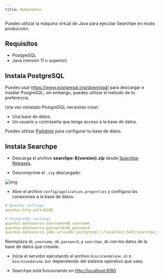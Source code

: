 ```yaml
---
title: Kubernetes
---
```


Puedes utilizar la máquina virtual de Java para ejecutar Searchpe en modo producción.

## Requisitos

- PostgreSQL
- Java (versión 11 o superior)

## Instala PostgreSQL

Puedes usar https://www.postgresql.org/download/ para descargar e instalar PosgreSQL; sin embargo, puedes utilizar el método de tu preferencia.

Una vez instalado PostgreSQL necesitas crear:

- Una base de datos.
- Un usuario y contraseña que tenga acceso a la base de datos.

Puedes utilizar [PgAdmin](https://www.pgadmin.org/download/) para configurar tu base de datos.

## Instala Searchpe

- Descarga el archivo **searchpe-${version}.zip** desde [Searchpe Releases](https://github.com/project-openubl/searchpe/releases).

- Descomprime el `.zip` descargado:

![img](/img/searchpe/distribution-folder-tree.png "Distribution folder tree")

- Abre el archivo `config/application.properties` y configura las conexiones a la base de datos:

```yaml
# Quarkus settings
quarkus.http.port=8180

# PostgreSQL settings
quarkus.datasource.username=db_username
quarkus.datasource.password=db_password
quarkus.datasource.jdbc.url=jdbc:postgresql://localhost:5432/searchpe_db
```

Reemplaza `db_username`, `db_password`, y `searchpe_db` con los datos de la base de datos que creaste.

- Inicia el servidor ejecutando el archivo `bin/standalone.sh` o `bin/standalone.bat` dependiendo del sistema operativo que uses.

- Searchpe está funcionando en [http://localhost:8180](http://localhost:8180)
